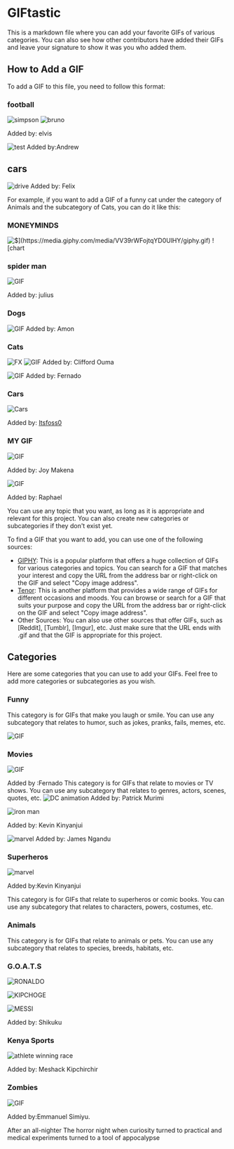 # GIFtastic

This is a markdown file where you can add your favorite GIFs of various categories. You can also see how other contributors have added their GIFs and leave your signature to show it was you who added them.

## How to Add a GIF

To add a GIF to this file, you need to follow this format:

### football

![simpson](https://media.giphy.com/media/3orieWABCODOOw4x7G/giphy.gif)
![bruno](https://media.giphy.com/media/1mpndGZ9xMQfgsucjm/giphy.gif)

Added by: elvis


![test](https://media.giphy.com/media/iv895YWveVRTpi2h6x/giphy.gif)
Added by:Andrew

## cars
![drive](https://media.giphy.com/media/23kNChh0ppYAMntTza/giphy.gif)
Added by: Felix

For example, if you want to add a GIF of a funny cat under the category of Animals and the subcategory of Cats, you can do it like this:


### MONEYMINDS
![$$](https://media.giphy.com/media/VV39rWFojtqYD0UlHY/giphy.gif)
![$chart](https://media.giphy.com/media/Auhvsp2K3B8j0HiurA/giphy.gif)

### spider man

![GIF](https://media.giphy.com/media/rj12FejFUysTK/giphy.gif)

Added by: julius

### Dogs
![GIF](https://giphy.com/gifs/bestfriends-save-them-all-best-friends-animal-society-bfas-2C2qwckZzyiz8UzvzK)
Added by: Amon



### Cats

![FX](https://media.giphy.com/media/Gx8FswADdeMIhsa3YN/giphy.gif)
![GIF](https://media4.giphy.com/media/v1.Y2lkPTc5MGI3NjExNzV6bGpjMnl1ZWRjY2pmdHkydWo5ZGI3a3k3cmVvYm5zZDh1bm03NiZlcD12MV9pbnRlcm5hbF9naWZfYnlfaWQmY3Q9Zw/moLThsnVIgqIjp3B91/giphy.gif)
Added by: Clifford Ouma

![GIF](https://media1.giphy.com/media/osAcIGTSyeovPq6Xph/giphy.webp?cid=ecf05e470kp0katbinaonlbkaogz9f1gcgtl5krivkwrtobc&ep=v1_gifs_related&rid=giphy.webp&ct=g)
Added by: Fernado



### Cars
![Cars](https://media4.giphy.com/media/0HR6cjY8Q1XQlmjVVa/giphy.gif)

Added by: [Itsfoss0](https://github.com/Itsfoss0)

### MY GIF
![GIF](https://media.giphy.com/media/3o6Zt481isNVuQI1l6/giphy.gif)

Added by: Joy Makena

![GIF](https://media.giphy.com/media/7vzoQoXSIsBGwQp6bJ/giphy.gif)

Added by: Raphael 


You can use any topic that you want, as long as it is appropriate and relevant for this project. You can also create new categories or subcategories if they don't exist yet.

To find a GIF that you want to add, you can use one of the following sources:

- [GIPHY](https://giphy.com/): This is a popular platform that offers a huge collection of GIFs for various categories and topics. You can search for a GIF that matches your interest and copy the URL from the address bar or right-click on the GIF and select "Copy image address".
- [Tenor](https://tenor.com/search/tenor-gifs): This is another platform that provides a wide range of GIFs for different occasions and moods. You can browse or search for a GIF that suits your purpose and copy the URL from the address bar or right-click on the GIF and select "Copy image address".
- Other Sources: You can also use other sources that offer GIFs, such as [Reddit], [Tumblr], [Imgur], etc. Just make sure that the URL ends with .gif and that the GIF is appropriate for this project.

## Categories

Here are some categories that you can use to add your GIFs. Feel free to add more categories or subcategories as you wish.
### Funny

This category is for GIFs that make you laugh or smile. You can use any subcategory that relates to humor, such as jokes, pranks, fails, memes, etc.

![GIF](https://media.giphy.com/media/7PXmRK6LV9uoAmyGDs/giphy-downsized-large.gif)


### Movies
 ![GIF](https://giphy.com/clips/HrithikRoshan-good-morning-wake-up-alarm-kvHd9YExkyQaRDvOdP)

Added by :Fernado
This category is for GIFs that relate to movies or TV shows. You can use any subcategory that relates to genres, actors, scenes, quotes, etc.
![DC animation](https://media.giphy.com/media/l0NwGpoOVLTAyUJSo/giphy.gif)
Added by: Patrick Murimi


![iron man](https://media.giphy.com/media/8xomIW1DRelmo/giphy.gif)

Added by: Kevin Kinyanjui

![marvel](https://media.giphy.com/media/vBjLa5DQwwxbi/giphy.gif)
Added by: James Ngandu

### Superheros

![marvel](https://media.giphy.com/media/vBjLa5DQwwxbi/giphy.gif)

Added by:Kevin Kinyanjui

This category is for GIFs that relate to superheros or comic books. You can use any subcategory that relates to characters, powers, costumes, etc.

### Animals

This category is for GIFs that relate to animals or pets. You can use any subcategory that relates to species, breeds, habitats, etc.


### G.O.A.T.S

![RONALDO](https://media.giphy.com/media/ocXjZoA4Eg6D01QA3r/giphy.gif)

![KIPCHOGE](https://media.giphy.com/media/ZbU05heJXilU7YDvYM/giphy.gif)

![MESSI](https://media.giphy.com/media/dUQL2bKltOU7cO9Maw/giphy.gif)

Added by: Shikuku

### Kenya Sports

![athlete winning race](https://giphy.com/gifs/forum-ft-fetty-7055aYbIwCxH2)

Added by: Meshack Kipchirchir 

### Zombies

![GIF](https://media.giphy.com/media/bEjHJF3xGpHkL0204W/giphy.gif)

 Added by:Emmanuel Simiyu.

After an all-nighter
The horror night when curiosity turned to practical and medical experiments turned to a tool of appocalypse

